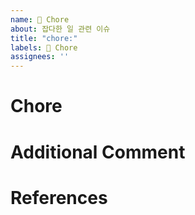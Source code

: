 ```yaml
---
name: 👷 Chore
about: 잡다한 일 관련 이슈
title: "chore:"
labels: 👷 Chore
assignees: ''
---
```


# Chore
<!-- 관련 이슈에 대해 설명해주세요 -->

# Additional Comment
<!-- 추가 코멘트가 있다면 작성해주세요 -->

# References
<!-- 관련 자료 및 문서가 있다면 기입해주세요 -->
